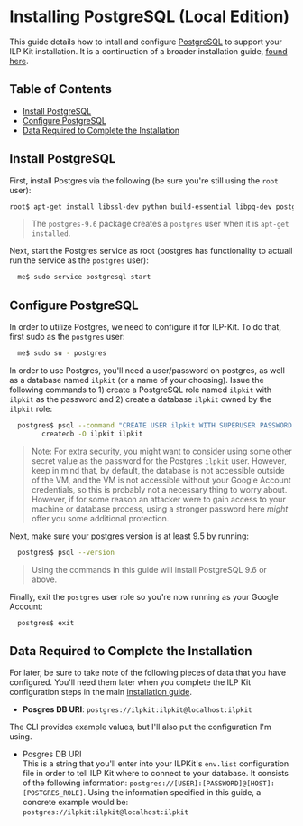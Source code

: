 # Installing PostgreSQL (Local Edition)
This guide details how to intall and configure [PostgreSQL](https://www.postgresql.org/) to support your ILP Kit installation.  It is a continuation of a broader installation guide, [found here](../README.md).  


## Table of Contents

- [Install PostgreSQL](#install-postgresql)
- [Configure PostgreSQL](#configure-postgresql)
- [Data Required to Complete the Installation](#data-required-to-complete-the-installation)

## Install PostgreSQL

First, install Postgres via the following (be sure you're still using the `root` user):

``` sh 
root$ apt-get install libssl-dev python build-essential libpq-dev postgresql postgresql-contrib
```

> The `postgres-9.6` package creates a `postgres` user when it is `apt-get installed`.

Next, start the Postgres service as root (postgres has functionality to actuall run the service as the `postgres` user):

``` sh
  me$ sudo service postgresql start
```

## Configure PostgreSQL
In order to utilize Postgres, we need to configure it for ILP-Kit.  To do that, first sudo as the `postgres` user:

``` sh
  me$ sudo su - postgres
```

In order to use Postgres, you'll need a user/password on postgres, as well as a database named `ilpkit` (or a name of your choosing).  Issue the following commands to 1) create a PostgreSQL role named `ilpkit` with `ilpkit` as the password and 2) create a database `ilpkit` owned by the `ilpkit` role:

``` sh
  postgres$ psql --command "CREATE USER ilpkit WITH SUPERUSER PASSWORD 'ilpkit';" &&\
        createdb -O ilpkit ilpkit
```

> Note: For extra security, you might want to consider using some other secret value as the password for the Postgres `ilpkit` user.  However, keep in mind that, by default, the database is not accessible outside of the VM, and the VM is not accessible without your Google Account credentials, so this is probably not a necessary thing to worry about.  However, if for some reason an attacker were to gain access to your machine or database process, using a stronger password here _might_ offer you some additional protection. 

Next, make sure your postgres version is at least 9.5 by running:

``` sh
  postgres$ psql --version 
```

> Using the commands in this guide will install PostgreSQL 9.6 or above.

Finally, exit the `postgres` user role so you're now running as your Google Account:

``` sh
  postgres$ exit
```

## Data Required to Complete the Installation
For later, be sure to take note of the following pieces of data that you have configured.  You'll need them later when you complete the ILP Kit configuration steps in the main [installation guide](../README.md).


* **Posgres DB URI**: `postgres://ilpkit:ilpkit@localhost:ilpkit`

The CLI provides example values, but I'll also put the configuration I'm using.

- Posgres DB URI  
  This is a string that you'll enter into your ILPKit's `env.list` configuration file in order to tell ILP Kit where to connect to your database.  It consists of the following information: `postgres://[USER]:[PASSWORD]@[HOST]:[POSTGRES_ROLE]`.  Using the information specified in this guide, a concrete example would be:  `postgres://ilpkit:ilpkit@localhost:ilpkit`